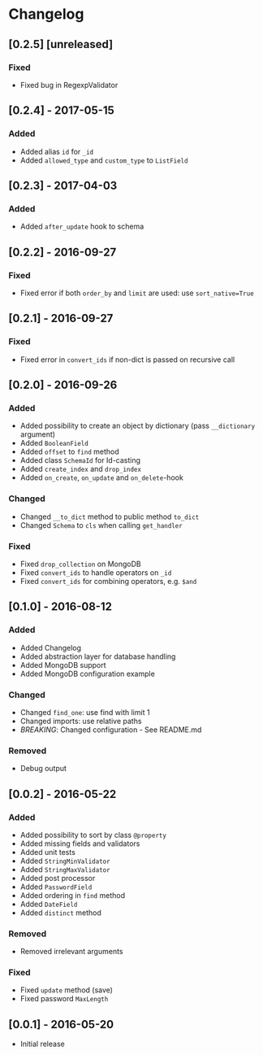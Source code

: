 # Changelog

## [0.2.5] [unreleased]
### Fixed
- Fixed bug in RegexpValidator

## [0.2.4] - 2017-05-15
### Added
- Added alias `id` for `_id`
- Added `allowed_type` and `custom_type` to `ListField`

## [0.2.3] - 2017-04-03
### Added
- Added `after_update` hook to schema

## [0.2.2] - 2016-09-27
### Fixed
- Fixed error if both `order_by` and `limit` are used: use `sort_native=True`

## [0.2.1] - 2016-09-27
### Fixed
- Fixed error in `convert_ids` if non-dict is passed on recursive call

## [0.2.0] - 2016-09-26
### Added
- Added possibility to create an object by dictionary
(pass `__dictionary` argument)
- Added `BooleanField`
- Added `offset` to `find` method
- Added class `SchemaId` for Id-casting
- Added `create_index` and `drop_index`
- Added `on_create`, `on_update` and `on_delete`-hook

### Changed
- Changed `__to_dict` method to public method `to_dict`
- Changed `Schema` to `cls` when calling `get_handler`

### Fixed
- Fixed `drop_collection` on MongoDB
- Fixed `convert_ids` to handle operators on `_id`
- Fixed `convert_ids` for combining operators, e.g. `$and`

## [0.1.0] - 2016-08-12
### Added
- Added Changelog
- Added abstraction layer for database handling
- Added MongoDB support
- Added MongoDB configuration example

### Changed
- Changed `find_one`: use find with limit 1
- Changed imports: use relative paths
- *BREAKING*: Changed configuration - See README.md

### Removed
- Debug output

## [0.0.2] - 2016-05-22
### Added
- Added possibility to sort by class `@property`
- Added missing fields and validators
- Added unit tests
- Added `StringMinValidator`
- Added `StringMaxValidator`
- Added post processor
- Added `PasswordField`
- Added ordering in `find` method
- Added `DateField`
- Added `distinct` method

### Removed
- Removed irrelevant arguments

### Fixed
- Fixed `update` method (save)
- Fixed password `MaxLength`

## [0.0.1] - 2016-05-20
- Initial release